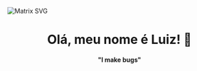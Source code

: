 ![Matrix SVG](https://raw.githubusercontent.com/rodrigograca31/rodrigograca31/master/matrix.svg)
<p>
  <h1 align="center"><b>Olá, meu nome é Luiz! 👋</b></h1>
</p>

<p>
  <h4 align="center"><b>"I make bugs"</b></h4>
</p>
